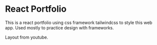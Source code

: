 # React Portfolio
This is a react portfolio using css framework tailwindcss to style this web app.
Used mostly to practice design with frameworks.

Layout from youtube.

